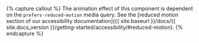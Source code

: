 {% capture callout %}
The animation effect of this component is dependent on the `prefers-reduced-motion` media query. See the [reduced motion section of our accessibility documentation]({{ site.baseurl }}/docs/{{ site.docs_version }}/getting-started/accessibility/#reduced-motion).
{% endcapture %}
<?php include('callout.html content=callout type="info" %}
